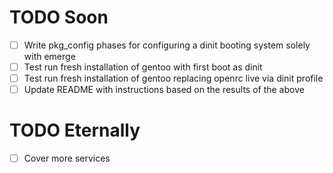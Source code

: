 # TODO Soon
- [ ] Write pkg_config phases for configuring a dinit booting system solely with emerge
- [ ] Test run fresh installation of gentoo with first boot as dinit
- [ ] Test run fresh installation of gentoo replacing openrc live via dinit profile
- [ ] Update README with instructions based on the results of the above

# TODO Eternally
- [ ] Cover more services
